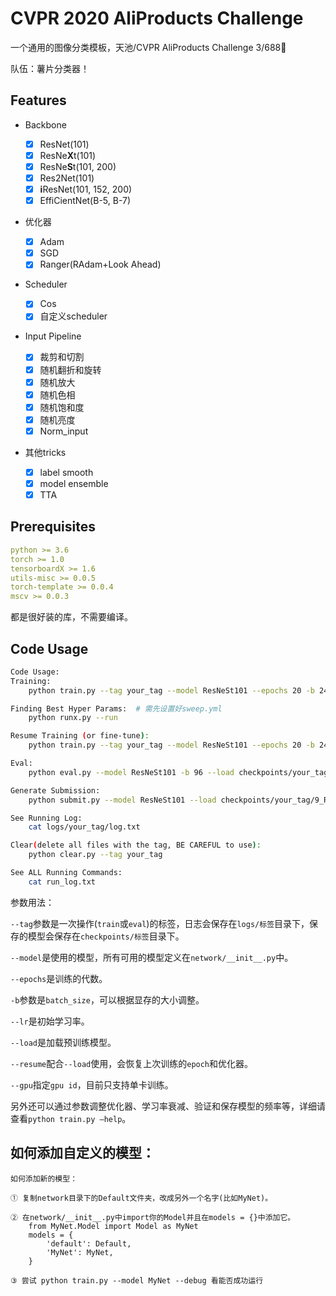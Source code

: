 # CVPR 2020 AliProducts Challenge

一个通用的图像分类模板，天池/CVPR AliProducts Challenge 3/688🍟

队伍：薯片分类器！

## Features

- Backbone
  - [x] ResNet(101)
  - [x] ResNe**X**t(101) 
  - [x] ResNe**S**t(101, 200)
  - [x] Res2Net(101)
  - [x] **i**ResNet(101, 152, 200)
  - [x] EffiCientNet(B-5, B-7)
  
- 优化器
  - [x] Adam
  - [x] SGD
  - [x] Ranger(RAdam+Look Ahead)
- Scheduler
  - [x] Cos
  - [x] 自定义scheduler
  
- Input Pipeline
  
  - [x] 裁剪和切割
  - [x] 随机翻折和旋转
  - [x] 随机放大
  - [x] 随机色相
  - [x] 随机饱和度
  - [x] 随机亮度
  - [x] Norm_input

- 其他tricks
  - [x] label smooth
  - [x] model ensemble
  - [x] TTA
## Prerequisites

```yaml
python >= 3.6
torch >= 1.0
tensorboardX >= 1.6
utils-misc >= 0.0.5
torch-template >= 0.0.4
mscv >= 0.0.3
```

都是很好装的库，不需要编译。

## Code Usage

```bash
Code Usage:
Training:
    python train.py --tag your_tag --model ResNeSt101 --epochs 20 -b 24 --lr 0.0001 --gpu 0

Finding Best Hyper Params:  # 需先设置好sweep.yml
    python runx.py --run

Resume Training (or fine-tune):
    python train.py --tag your_tag --model ResNeSt101 --epochs 20 -b 24 --load checkpoints/your_tag/9_ResNeSt101.pt --resume --gpu 0

Eval:
    python eval.py --model ResNeSt101 -b 96 --load checkpoints/your_tag/9_ResNeSt101.pt --gpu 1

Generate Submission:
    python submit.py --model ResNeSt101 --load checkpoints/your_tag/9_ResNeSt101.pt -b 96 --gpu 0

See Running Log:
    cat logs/your_tag/log.txt

Clear(delete all files with the tag, BE CAREFUL to use):
    python clear.py --tag your_tag

See ALL Running Commands:
    cat run_log.txt
```

参数用法：

`--tag`参数是一次操作(`train`或`eval`)的标签，日志会保存在`logs/标签`目录下，保存的模型会保存在`checkpoints/标签`目录下。  

`--model`是使用的模型，所有可用的模型定义在`network/__init__.py`中。  

`--epochs`是训练的代数。  

`-b`参数是`batch_size`，可以根据显存的大小调整。  

`--lr`是初始学习率。

`--load`是加载预训练模型。  

`--resume`配合`--load`使用，会恢复上次训练的`epoch`和优化器。  

`--gpu`指定`gpu id`，目前只支持单卡训练。  

另外还可以通过参数调整优化器、学习率衰减、验证和保存模型的频率等，详细请查看`python train.py —help`。  

## 如何添加自定义的模型：

```
如何添加新的模型：

① 复制network目录下的Default文件夹，改成另外一个名字(比如MyNet)。

② 在network/__init__.py中import你的Model并且在models = {}中添加它。
    from MyNet.Model import Model as MyNet
    models = {
        'default': Default,
        'MyNet': MyNet,
    }

③ 尝试 python train.py --model MyNet --debug 看能否成功运行
```